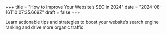 +++
title = "How to Improve Your Website’s SEO in 2024"
date = "2024-08-16T10:07:35.669Z"
draft = false
+++

  Learn actionable tips and strategies to boost your website’s search engine ranking and drive more organic traffic.
        
